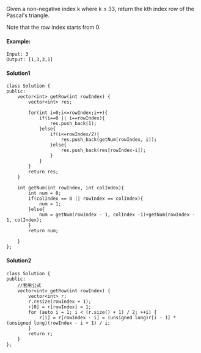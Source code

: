 Given a non-negative index k where k ≤ 33, return the kth index row of the Pascal's triangle.

Note that the row index starts from 0.

#### Example:
```
Input: 3
Output: [1,3,3,1]
```

#### Solution1
```
class Solution {
public:
    vector<int> getRow(int rowIndex) {
        vector<int> res;
        
        for(int i=0;i<=rowIndex;i++){
            if(i==0 || i==rowIndex){
                res.push_back(1);
            }else{
                if(i<=rowIndex/2){
                    res.push_back(getNum(rowIndex, i));
                }else{
                    res.push_back(res[rowIndex-i]);
                }
            }
        }
        return res;
    }
    
    int getNum(int rowIndex, int colIndex){
        int num = 0;
        if(colIndex == 0 || rowIndex == colIndex){
            num = 1;
        }else{
            num = getNum(rowIndex - 1, colIndex -1)+getNum(rowIndex - 1, colIndex);
        }
        return num;
        
    }
};
```

#### Solution2
```
class Solution {
public:
    //套用公式
    vector<int> getRow(int rowIndex) {
        vector<int> r;
        r.resize(rowIndex + 1);
        r[0] = r[rowIndex] = 1;
        for (auto i = 1; i < (r.size() + 1) / 2; ++i) {
            r[i] = r[rowIndex - i] = (unsigned long)r[i - 1] * (unsigned long)(rowIndex - i + 1) / i;
        }
        return r;
    }
};
```